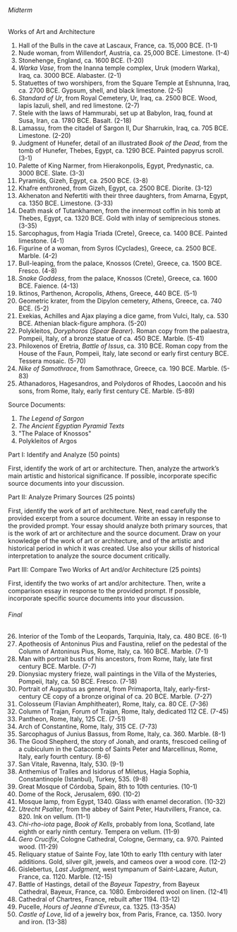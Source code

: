 ###### Midterm
Works of Art and Architecture

1. Hall of the Bulls in the cave at Lascaux, France, ca. 15,000 BCE. (1-1)
2. Nude woman, from Willendorf, Austria, ca. 25,000 BCE. Limestone. (1-4)
3. Stonehenge, England, ca. 1600 BCE. (1-20)
4. _Warka Vase_, from the Inanna temple complex, Uruk (modern Warka), Iraq, ca. 3000 BCE. Alabaster. (2-1)
5. Statuettes of two worshipers, from the Square Temple at Eshnunna, Iraq, ca. 2700 BCE. Gypsum, shell, and black limestone. (2-5)
6. _Standard of Ur_, from Royal Cemetery, Ur, Iraq, ca. 2500 BCE. Wood, lapis lazuli, shell, and red limestone. (2-7)
7. Stele with the laws of Hammurabi, set up at Babylon, Iraq, found at Susa, Iran, ca. 1780 BCE. Basalt. (2-18)
8. Lamassu, from the citadel of Sargon II, Dur Sharrukin, Iraq, ca. 705 BCE. Limestone. (2-20)
9. Judgment of Hunefer, detail of an illustrated _Book of the Dead_, from the tomb of Hunefer, Thebes, Egypt, ca. 1290 BCE. Painted papyrus scroll. (3-1)
10. Palette of King Narmer, from Hierakonpolis, Egypt, Predynastic, ca. 3000 BCE. Slate. (3-3)
11. Pyramids, Gizeh, Egypt, ca. 2500 BCE. (3-8)
12. Khafre enthroned, from Gizeh, Egypt, ca. 2500 BCE. Diorite. (3-12)
13. Akhenaton and Nefertiti with their three daughters, from Amarna, Egypt, ca. 1350 BCE. Limestone. (3-33)
14. Death mask of Tutankhamen, from the innermost coffin in his tomb at Thebes, Egypt, ca. 1320 BCE. Gold with inlay of semiprecious stones. (3-35)
15. Sarcophagus, from Hagia Triada (Crete), Greece, ca. 1400 BCE. Painted limestone. (4-1)
16. Figurine of a woman, from Syros (Cyclades), Greece, ca. 2500 BCE. Marble. (4-2)
17. Bull-leaping, from the palace, Knossos (Crete), Greece, ca. 1500 BCE. Fresco. (4-8)
18. _Snake Goddess_, from the palace, Knossos (Crete), Greece, ca. 1600 BCE. Faience. (4-13)
19. Iktinos, Parthenon, Acropolis, Athens, Greece, 440 BCE. (5-1)
20. Geometric krater, from the Dipylon cemetery, Athens, Greece, ca. 740 BCE. (5-2)
21. Exekias, Achilles and Ajax playing a dice game, from Vulci, Italy, ca. 530 BCE. Athenian black-figure amphora. (5-20)
22. Polykleitos, _Doryphoros_ (_Spear Bearer_). Roman copy from the palaestra, Pompeii, Italy, of a bronze statue of ca. 450 BCE. Marble. (5-41)
23. Philoxenos of Eretria, _Battle of Issus_, ca. 310 BCE. Roman copy from the House of the Faun, Pompeii, Italy, late second or early first century BCE. Tessera mosaic. (5-70)
24. _Nike of Samothrace_, from Samothrace, Greece, ca. 190 BCE. Marble. (5-83)
25. Athanadoros, Hagesandros, and Polydoros of Rhodes, Laocoön and his sons, from Rome, Italy, early first century CE. Marble. (5-89)

Source Documents:
1. _The Legend of Sargon_
2. _The Ancient Egyptian Pyramid Texts_
3. "The Palace of Knossos"
3. Polykleitos of Argos

Part I: Identify and Analyze (50 points)

First, identify the work of art or architecture. Then, analyze the artwork’s main artistic and historical significance. If possible, incorporate specific source documents into your discussion.

Part II: Analyze Primary Sources (25 points)

First, identify the work of art of architecture. Next, read carefully the provided excerpt from a source document. Write an essay in response to the provided prompt. Your essay should analyze both primary sources, that is the work of art or architecture and the source document. Draw on your knowledge of the work of art or architecture, and of the artistic and historical period in which it was created. Use also your skills of historical interpretation to analyze the source document critically.

Part III: Compare Two Works of Art and/or Architecture (25 points)

First, identify the two works of art and/or architecture. Then, write a comparison essay in response to the provided prompt. If possible, incorporate specific source documents into your discussion.

###### Final
26. Interior of the Tomb of the Leopards, Tarquinia, Italy, ca. 480 BCE. (6-1)
27. Apotheosis of Antoninus Pius and Faustina, relief on the pedestal of the Column of Antoninus Pius, Rome, Italy, ca. 160 BCE. Marble. (7-1)
28. Man with portrait busts of his ancestors, from Rome, Italy, late first century BCE. Marble. (7-7)
29. Dionysiac mystery frieze, wall paintings in the Villa of the Mysteries, Pompeii, Italy, ca. 50 BCE. Fresco. (7-18)
30. Portrait of Augustus as general, from Primaporta, Italy, early-first-century CE copy of a bronze original of ca. 20 BCE. Marble. (7-27)
31. Colosseum (Flavian Amphitheater), Rome, Italy, ca. 80 CE. (7-36)
32. Column of Trajan, Forum of Trajan, Rome, Italy, dedicated 112 CE. (7-45)
33. Pantheon, Rome, Italy, 125 CE. (7-51)
34. Arch of Constantine, Rome, Italy, 315 CE. (7-73)
35. Sarcophagus of Junius Bassus, from Rome, Italy, ca. 360. Marble. (8-1)
36. The Good Shepherd, the story of Jonah, and orants, frescoed ceiling of a cubiculum in the Catacomb of Saints Peter and Marcellinus, Rome, Italy, early fourth century. (8-6)
37. San Vitale, Ravenna, Italy, 530. (9-1)
38. Anthemius of Tralles and Isidorus of Miletus, Hagia Sophia, Constantinople (Istanbul), Turkey, 535. (9-8)
39. Great Mosque of Córdoba, Spain, 8th to 10th centuries. (10-1)
40. Dome of the Rock, Jerusalem, 690. (10-2)
41. Mosque lamp, from Egypt, 1340. Glass with enamel decoration. (10-32)
42. _Utrecht Psalter_, from the abbey of Saint Peter, Hautvillers, France, ca. 820. Ink on vellum. (11-1)
43. _Chi-rho-iota_ page, _Book of Kells_, probably from Iona, Scotland, late eighth or early ninth century. Tempera on vellum. (11-9)
44. _Gero Crucifix_, Cologne Cathedral, Cologne, Germany, ca. 970. Painted wood. (11-29)
45. Reliquary statue of Sainte Foy, late 10th to early 11th century with later additions. Gold, silver gilt, jewels, and cameos over a wood core. (12-2)
46. Gislebertus, _Last Judgment_, west tympanum of Saint-Lazare, Autun, France, ca. 1120. Marble. (12-15)
47. Battle of Hastings, detail of the _Bayeux Tapestry_, from Bayeux Cathedral, Bayeux, France, ca. 1080. Embroidered wool on linen. (12-41)
48. Cathedral of Chartres, France, rebuilt after 1194. (13-12)
49. Pucelle, _Hours of Jeanne d'Evreux_, ca. 1325. (13-35A)
50. _Castle of Love_, lid of a jewelry box, from Paris, France, ca. 1350. Ivory and iron. (13-38)
